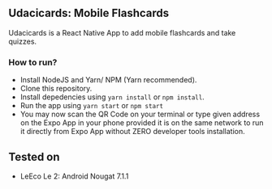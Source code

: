 ## Udacicards: Mobile Flashcards

Udacicards is a React Native App to add mobile flashcards and take quizzes.

### How to run?

- Install NodeJS and Yarn/ NPM (Yarn recommended).
- Clone this repository.
- Install depedencies using `yarn install` or `npm install`.
- Run the app using `yarn start` or `npm start`
- You may now scan the QR Code on your terminal or type given address on the Expo App in your phone provided it is on the same network to run it directly from Expo App without ZERO developer tools installation. 


## Tested on
- LeEco Le 2: Android Nougat 7.1.1
